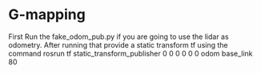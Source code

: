 # G-mapping
First Run the fake_odom_pub.py if you are going to use the lidar as odometry.
After running that provide a static transform tf using the command
rosrun tf static_transform_publisher 0 0 0 0 0 0 odom base_link 80
